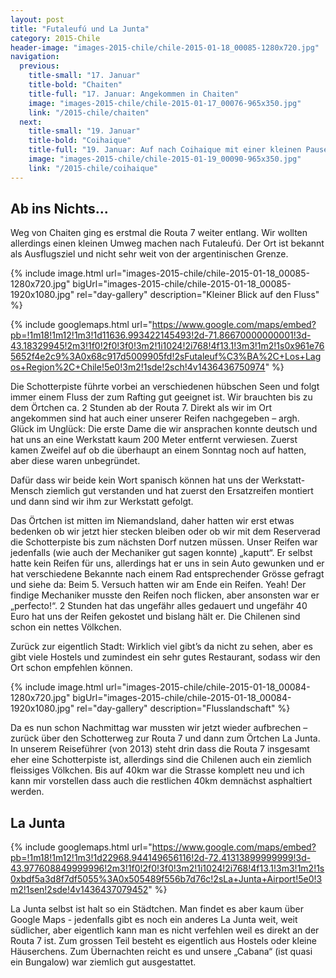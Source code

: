```yaml
---
layout: post
title: "Futaleufú und La Junta"
category: 2015-Chile
header-image: "images-2015-chile/chile-2015-01-18_00085-1280x720.jpg"
navigation:
  previous:
    title-small: "17. Januar"
    title-bold: "Chaiten"
    title-full: "17. Januar: Angekommen in Chaiten"
    image: "images-2015-chile/chile-2015-01-17_00076-965x350.jpg"
    link: "/2015-chile/chaiten"
  next:
    title-small: "19. Januar"
    title-bold: "Coihaique"
    title-full: "19. Januar: Auf nach Coihaique mit einer kleinen Pause"
    image: "images-2015-chile/chile-2015-01-19_00090-965x350.jpg"
    link: "/2015-chile/coihaique"
---
```


## Ab ins Nichts...

Weg von Chaiten ging es erstmal die Routa 7 weiter entlang. Wir wollten allerdings einen kleinen Umweg machen nach Futaleufú. Der Ort ist bekannt als Ausflugsziel und nicht sehr weit von der argentinischen Grenze.

{% include image.html url="images-2015-chile/chile-2015-01-18_00085-1280x720.jpg" bigUrl="images-2015-chile/chile-2015-01-18_00085-1920x1080.jpg" rel="day-gallery"  description="Kleiner Blick auf den Fluss" %}

{% include googlemaps.html url="https://www.google.com/maps/embed?pb=!1m18!1m12!1m3!1d11636.993422145493!2d-71.86670000000001!3d-43.18329945!2m3!1f0!2f0!3f0!3m2!1i1024!2i768!4f13.1!3m3!1m2!1s0x961e765652f4e2c9%3A0x68c917d5009905fd!2sFutaleuf%C3%BA%2C+Los+Lagos+Region%2C+Chile!5e0!3m2!1sde!2sch!4v1436436750974" %}

Die Schotterpiste führte vorbei an verschiedenen hübschen Seen und folgt immer einem Fluss der zum Rafting gut geeignet ist. Wir brauchten bis zu dem Örtchen ca. 2 Stunden ab der Routa 7. Direkt als wir im Ort angekommen sind hat auch einer unserer Reifen nachgegeben – argh. Glück im Unglück: Die erste Dame die wir ansprachen konnte deutsch und hat uns an eine Werkstatt kaum 200 Meter entfernt verwiesen. Zuerst kamen Zweifel auf ob die überhaupt an einem Sonntag noch auf hatten, aber diese waren unbegründet.  

Dafür dass wir beide kein Wort spanisch können hat uns der Werkstatt-Mensch ziemlich gut verstanden und hat zuerst den Ersatzreifen montiert und dann sind wir ihm zur Werkstatt gefolgt.  

Das Örtchen ist mitten im Niemandsland, daher hatten wir erst etwas bedenken ob wir jetzt hier stecken bleiben oder ob wir mit dem Reserverad die Schotterpiste bis zum nächsten Dorf nutzen müssen. Unser Reifen war jedenfalls (wie auch der Mechaniker gut sagen konnte) „kaputt“. Er selbst hatte kein Reifen für uns, allerdings hat er uns in sein Auto gewunken und er hat verschiedene Bekannte nach einem Rad entsprechender Grösse gefragt und siehe da: Beim 5. Versuch hatten wir am Ende ein Reifen. Yeah! Der findige Mechaniker musste den Reifen noch flicken, aber ansonsten war er „perfecto!“. 2 Stunden hat das ungefähr alles gedauert und ungefähr 40 Euro hat uns der Reifen gekostet und bislang hält er. Die Chilenen sind schon ein nettes Völkchen.

Zurück zur eigentlich Stadt: Wirklich viel gibt’s da nicht zu sehen, aber es gibt viele Hostels und zumindest ein sehr gutes Restaurant, sodass wir den Ort schon empfehlen können.

{% include image.html url="images-2015-chile/chile-2015-01-18_00084-1280x720.jpg" bigUrl="images-2015-chile/chile-2015-01-18_00084-1920x1080.jpg" rel="day-gallery"  description="Flusslandschaft" %}

Da es nun schon Nachmittag war mussten wir jetzt wieder aufbrechen – zurück über den Schotterweg zur Routa 7 und dann zum Örtchen La Junta.  
In unserem Reiseführer (von 2013) steht drin dass die Routa 7 insgesamt eher eine Schotterpiste ist, allerdings sind die Chilenen auch ein ziemlich fleissiges Völkchen. Bis auf 40km war die Strasse komplett neu und ich kann mir vorstellen dass auch die restlichen 40km demnächst asphaltiert werden.  

## La Junta

{% include googlemaps.html url="https://www.google.com/maps/embed?pb=!1m18!1m12!1m3!1d22968.944149656116!2d-72.41313899999999!3d-43.977608849999996!2m3!1f0!2f0!3f0!3m2!1i1024!2i768!4f13.1!3m3!1m2!1s0xbdf5a3d8f7df5055%3A0x505489f556b7d76c!2sLa+Junta+Airport!5e0!3m2!1sen!2sde!4v1436437079452" %}

La Junta selbst ist halt so ein Städtchen. Man findet es aber kaum über Google Maps - jedenfalls gibt es noch ein anderes La Junta weit, weit südlicher, aber eigentlich kann man es nicht verfehlen weil es direkt an der Routa 7 ist. Zum grossen Teil besteht es eigentlich aus Hostels oder kleine Häuserchens. Zum Übernachten reicht es und unsere „Cabana“ (ist quasi ein Bungalow) war ziemlich gut ausgestattet.
